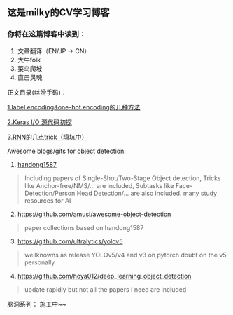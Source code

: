 ## 这是milky的CV学习博客
### 你将在这篇博客中读到：
1. 文章翻译（EN/JP -> CN）
2. 大牛folk
3. 菜鸟爬坡
4. 直击灵魂


正文目录(丝滑手码)：

  [1.label encoding&one-hot encoding的几种方法](训练前1.md)

  [2.Keras I/O 源代码初探](git2.md)

  [3.RNN的几点trick（填坑中）](rnn_trick1.md)
  


Awesome blogs/gits for object detection:
1. [handong1587](https://handong1587.github.io/deep_learning/2015/10/09/object-detection.html)
> Including papers of Single-Shot/Two-Stage Object detection,
> Tricks like Anchor-free/NMS/... are included,
> Subtasks like Face-Detection/Person Head Detection/... are also included.
> many study resources for AI

2. https://github.com/amusi/awesome-object-detection
> paper collections based on handong1587

3. https://github.com/ultralytics/yolov5
> wellknowns as release YOLOv5/v4 and v3 on pytorch
> doubt on the v5 personally

4. https://github.com/hoya012/deep_learning_object_detection
> update rapidly but not all the papers I need are included


脑洞系列：
施工中~~
  
